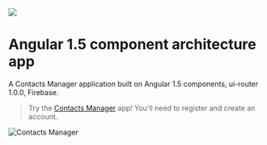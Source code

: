 <a href="https://courses.toddmotto.com" target="_blank"><img src="https://toddmotto.com/img/ua.png"></a>

# Angular 1.5 component architecture app

A Contacts Manager application built on Angular 1.5 components, ui-router 1.0.0, Firebase.

> Try the [Contacts Manager](https://contacts-manager-e486f.firebaseapp.com) app! You'll need to register and create an account.

![Contacts Manager](https://cloud.githubusercontent.com/assets/1655968/17980022/5e7f60f6-6af5-11e6-96b2-f4b192be8346.gif)
